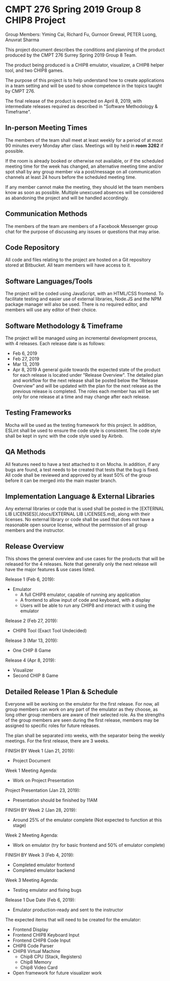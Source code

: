 # CMPT 276 Spring 2019 Group 8 CHIP8 Project

Group Members: Yiming Cai, Richard Fu, Gurnoor Grewal, PETER Luong, Anuvrat Sharma

This project document describes the conditions and planning of the product produced by the CMPT 276 Surrey Spring 2019 Group 8 Team.

The product being produced is a CHIP8 emulator, visualizer, a CHIP8 helper tool, and two CHIP8 games.

The purpose of this project is to help understand how to create applications in a team setting and will be used to show competence in the topics taught by CMPT 276.

The final release of the product is expected on April 8, 2019, with intermediate releases required as described in "Software Methodology & Timeframe".

## In-person Meeting Times
The members of the team shall meet at least weekly for a period of at most 90 minutes every Monday after class. Meetings will by held in **room 3262** if possible.

If the room is already booked or otherwise not available, or if the scheduled meeting time for the week has changed, an alternative meeting time and/or spot shall by any group member via a post/message on all communication channels at least 24 hours before the scheduled meeting time.

If any member cannot make the meeting, they should let the team members know as soon as possible. Multiple unexcused absences will be considered as abandoning the project and will be handled accordingly.


## Communication Methods
The members of the team are members of a Facebook Messenger group chat for the purpose of discussing any issues or questions that may arise.

## Code Repository
All code and files relating to the project are hosted on a Git repository stored at Bitbucket. All team members will have access to it.

## Software Languages/Tools
The project will be coded using JavaScript, with an HTML/CSS frontend.
To facilitate testing and easier use of external libraries, Node.JS and the NPM package manager will also be used.
There is no required editor, and members will use any editor of their choice.

## Software Methodology & Timeframe
The project will be managed using an incremental development process, with 4 releases.
Each release date is as follows:
* Feb 6, 2019
* Feb 27, 2019
* Mar 13, 2019
* Apr 8, 2019
A general guide towards the expected state of the product for each release is located under "Release Overview".
The detailed plan and workflow for the next release shall be posted below the "Release Overview” and will be updated with the plan for the next release as the previous release is completed.
The roles each member has will be set only for one release at a time and may change after each release.

## Testing Frameworks
Mocha will be used as the testing framework for this project.
In addition, ESLint shall be used to ensure the code style is consistent. The code style shall be kept in sync with the code style used by Airbnb.

## QA Methods
All features need to have a test attached to it on Mocha.
In addition, if any bugs are found, a test needs to be created that tests that the bug is fixed.
All code shall be reviewed and approved by at least 50% of the group before it can be merged into the main master branch.

## Implementation Language & External Libraries
Any external libraries or code that is used shall be posted in the [EXTERNAL LIB LICENSES](./docs/EXTERNAL LIB LICENSES.md), along with their licenses. No external library or code shall be used that does not have a reasonable open source license, without the permission of all group members and the instructor.

## Release Overview
This shows the general overview and use cases for the products that will be released for the 4 releases.
Note that generally only the next release will have the major features & use cases listed.

Release 1 (Feb 6, 2019):
- Emulator
    - A full CHIP8 emulator, capable of running any application
    - A frontend to allow input of code and keyboard, with a display
    - Users will be able to run any CHIP8 and interact with it using the emulator

Release 2 (Feb 27, 2019):
- CHIP8 Tool (Exact Tool Undecided)

Release 3 (Mar 13, 2019):
- One CHIP 8 Game

Release 4 (Apr 8, 2019):
- Visualizer
- Second CHIP 8 Game

## Detailed Release 1 Plan & Schedule
Everyone will be working on the emulator for the first release. For now, all group members can work on any part of the emulator as they choose, as long other group members are aware of their selected role.
As the strengths of the group members are seen during the first release, members may be assigned to specific roles for future releases.

The plan shall be separated into weeks, with the separator being the weekly meetings.
For the first release, there are 3 weeks.

FINISH BY Week 1 (Jan 21, 2019):
- Project Document

Week 1 Meeting Agenda:
- Work on Project Presentation

Project Presentation (Jan 23, 2019):
- Presentation should be finished by 11AM

FINISH BY Week 2 (Jan 28, 2019):
- Around 25% of the emulator complete (Not expected to function at this stage)

Week 2 Meeting Agenda:
- Work on emulator (try for basic frontend and 50% of emulator complete)

FINISH BY Week 3 (Feb 4, 2019):
- Completed emulator frontend
- Completed emulator backend

Week 3 Meeting Agenda:
- Testing emulator and fixing bugs

Release 1 Due Date (Feb 6, 2019):
- Emulator production-ready and sent to the instructor

The expected items that will need to be created for the emulator:
- Frontend Display
- Frontend CHIP8 Keyboard Input
- Frontend CHIP8 Code Input
- CHIP8 Code Parser
- CHIP8 Virtual Machine
    - Chip8 CPU (Stack, Registers)
    - Chip8 Memory
    - Chip8 Video Card
- Open framework for future visualizer work
